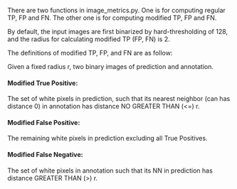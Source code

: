 There are two functions in image_metrics.py. One is for computing regular TP, FP and FN. The other one is for computing modified TP, FP and FN.

By default, the input images are first binarized by hard-thresholding of 128, and the radius for calculating modified TP (FP, FN) is 2.

The definitions of modified TP, FP, and FN are as follow:

Given a fixed radius r, two binary images of prediction and annotation.

#### Modified True Positive: 
The set of white pixels in prediction, such that its nearest neighbor (can has distance 0) in annotation has distance NO GREATER THAN (<=) r.

#### Modified False Positive: 
The remaining white pixels in prediction excluding all True Positives.

#### Modified False Negative: 
The set of white pixels in annotation such that its NN in prediction has distance GREATER THAN (>) r.
